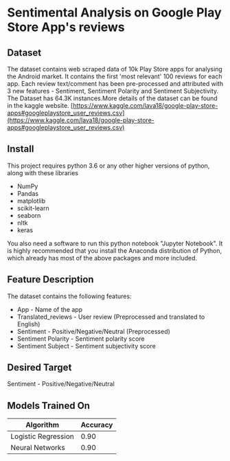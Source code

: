 # Sentimental Analysis on Google Play Store App's reviews

## Dataset
The dataset contains web scraped data of 10k Play Store apps for analysing the Android market.
It contains the first 'most relevant' 100 reviews for each app. Each review text/comment has been pre-processed and 
attributed with 3 new features - Sentiment, Sentiment Polarity and Sentiment Subjectivity.
The Dataset has 64.3K instances.More details of the dataset can be found in the kaggle website.
[https://www.kaggle.com/lava18/google-play-store-apps#googleplaystore_user_reviews.csv](https://www.kaggle.com/lava18/google-play-store-apps#googleplaystore_user_reviews.csv) 


## Install
This project requires python 3.6 or any other higher versions of python, along with these libraries
* NumPy
* Pandas
* matplotlib
* scikit-learn
* seaborn
* nltk
* keras<br/>

You also need a software to run this python notebook "Jupyter Notebook". It is highly recommended that you install the Anaconda 
distribution of Python, which already has most of the above packages and more included.

## Feature Description
The dataset contains the following features:
* App - Name of the app
* Translated_reviews - User review (Preprocessed and translated to English)
* Sentiment - Positive/Negative/Neutral (Preprocessed)
* Sentiment Polarity - Sentiment polarity score
* Sentiment Subject - Sentiment subjectivity score

## Desired Target
Sentiment - Positive/Negative/Neutral

## Models Trained On
| Algorithm | Accuracy |
| --- | --- |
| Logistic Regression | 0.90 |
| Neural Networks | 0.90 |
